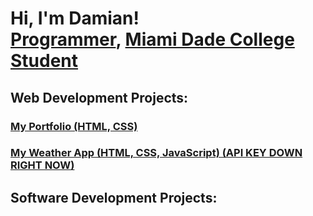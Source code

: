 <h1>Hi, I'm Damian! <br/><a href="https://github.com/MDamianCoding">Programmer</a>, <a href="https://www.linkedin.com/in/MDamianCoding">Miami Dade College Student</a></h1>
<h2>Web Development Projects:</h2>
<h3><a href="https://mdamiancoding.github.io">My Portfolio (HTML, CSS)</a></h3>
<h3><a href="https://mdamiancoding.github.io/WeatherApp">My Weather App (HTML, CSS, JavaScript) (API KEY DOWN RIGHT NOW)</a></h3>
<h2>Software Development Projects:</h2>
